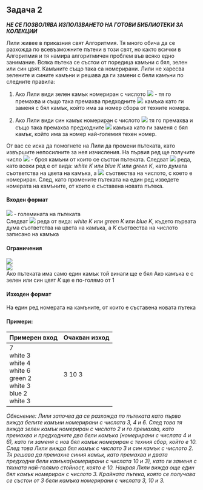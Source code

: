## Задача 2

***НЕ СЕ ПОЗВОЛЯВА ИЗПОЛЗВАНЕТО НА ГОТОВИ БИБЛИОТЕКИ ЗА КОЛЕКЦИИ***

Лили живее в приказния свят Алгоритмия. Тя много обича да се разхожда по всевъзможните пътеки в този свят, но както всички в Алгоритмия и тя намира алгоритмичен проблем във всяко едно занимание. Всяка пътека се състои от поредица камъни с бял, зелен или син цвят. Камъните също така са номерирани. Лили не харесва зелените и сините камъни и решава да ги замени с бели камъни по следните правила:

1) Ако Лили види зелен камък номериран с числото <img src="https://latex.codecogs.com/svg.latex?\Large&space;K"> - тя го премахва и също така премахва предходните <img src="https://latex.codecogs.com/svg.latex?\Large&space;K"> камъка като ги заменя с бял камък, който има за номер сбора от техните номера.

2) Ако Лили види син камък номериран с числото <img src="https://latex.codecogs.com/svg.latex?\Large&space;K"> тя го премахва и също така премахва предходните <img src="https://latex.codecogs.com/svg.latex?\Large&space;K"> камъка като ги заменя с бял камък, който има за номер най-големия техен номер.

От вас се иска да помогнете на Лили да промени пътеката, като извършите непосилните за нея изчисления. На първия ред ще получите число <img src="https://latex.codecogs.com/svg.latex?\Large&space;N"> - броя камъни от които се състои пътеката. Следват <img src="https://latex.codecogs.com/svg.latex?\Large&space;N"> реда, като всеки ред е от вида: *white K* или *blue К* или *green К*, като думата съответства на цвета на камъка, а <img src="https://latex.codecogs.com/svg.latex?\Large&space;K"> съотвества на числото, с което е номериран. След, като промените пътеката на един ред изведете номерата на камъните, от които е съставена новата пътека.

#### Входен формат
<img src="https://latex.codecogs.com/svg.latex?\Large&space;N"> - големината на пътеката<br>
Следват <img src="https://latex.codecogs.com/svg.latex?\Large&space;N"> реда от вида: *white К* или *green K* или *blue K*, където първата дума съответства на цвета на камъка, а *K* съотвества на числото записано на камъка

#### Ограничения
<img src="https://latex.codecogs.com/svg.latex?\Large&space;1\le{N}\le{1{\:}000{\:}000}"><br>
<img src="https://latex.codecogs.com/svg.latex?\Large&space;-2^{31}<K<2^{31}"><br>
Ако пътеката има само един камък той винаги ще е бял
Ако камъка е с зелен или син цвят *K* ще е по-голямо от 1

#### Изходен формат
На един ред номерата на камъните, от които е съставена новата пътека

#### Примери:
Примерен вход|Очакван изход
-|-
7<br>white 3<br>white 4<br>white 6<br>green 2<br>white 3<br>blue 2<br>white 3|3 10 3

*Обяснение: Лили започва да се разхожда по пътеката като първо вижда белите камъни номерирани с числата 3, 4 и 6. След това тя вижда зелен камък номериран с числото 2 и го премахва, като премахва и предходните два бели камъка (номерирани с числата 4 и 6), като ги заменя с нов бял камък номериран с техния сбор, който е 10. След това Лили вижда бял камък с числото 3 и син камък с числото 2. Тя решава да премахне синия камък, като премахва и двата предходни бели камъка(номерирани с числата 10 и 3), като ги заменя с тяхната най-голямо стойност, която е 10. Накрая Лили вижда още един бял камък номериран с числото 3. Крайната пътека, която се получава се състои от 3 бели камъка номерирани с числата 3, 10 и 3.*
